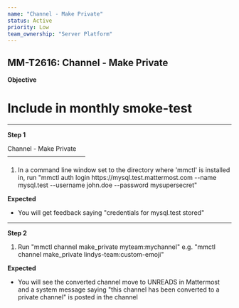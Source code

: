 ```yaml
---
name: "Channel - Make Private"
status: Active
priority: Low
team_ownership: "Server Platform"
---
```


## MM-T2616: Channel - Make Private

**Objective**

# Include in monthly smoke-test

---

**Step 1**

Channel - Make Private\
–––––––––––––––––––––––––

1. In a command line window set to the directory where 'mmctl' is installed in, run "mmctl auth login https\://mysql.test.mattermost.com --name mysql.test --username john.doe --password mysupersecret"

**Expected**

- You will get feedback saying "credentials for mysql.test stored"

---

**Step 2**

1. Run "mmctl channel make\_private myteam:mychannel" e.g. "mmctl channel make\_private lindys-team:custom-emoji"

**Expected**

- You will see the converted channel move to UNREADS in Mattermost and a system message saying "this channel has been converted to a private channel" is posted in the channel
